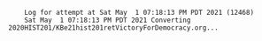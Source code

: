         Log for attempt at Sat May  1 07:18:13 PM PDT 2021 (12468)
        Sat May  1 07:18:13 PM PDT 2021 Converting 2020HIST201/KBe21hist201retVictoryForDemocracy.org...
